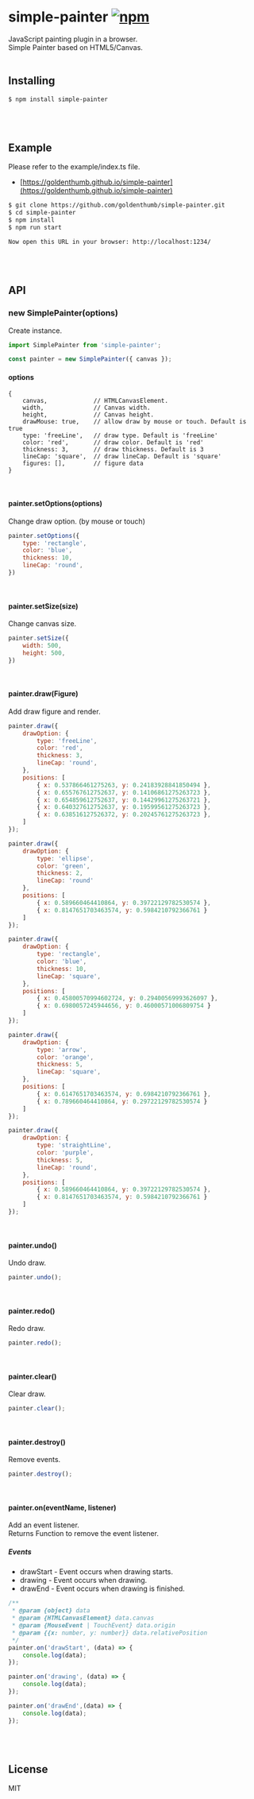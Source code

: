 # simple-painter [![npm](https://img.shields.io/npm/v/simple-painter.svg)](https://www.npmjs.com/package/simple-painter)
JavaScript painting plugin in a browser. <br>
Simple Painter based on HTML5/Canvas.
<br />
<br />

## Installing
```bash
$ npm install simple-painter
```
<br />
<br />

## Example
Please refer to the example/index.ts file.
- [https://goldenthumb.github.io/simple-painter](https://goldenthumb.github.io/simple-painter)
```bash
$ git clone https://github.com/goldenthumb/simple-painter.git
$ cd simple-painter
$ npm install
$ npm run start

Now open this URL in your browser: http://localhost:1234/
```
<br />
<br />

## API
### new SimplePainter(options)
Create instance.
```js
import SimplePainter from 'simple-painter';

const painter = new SimplePainter({ canvas });
```

#### options
```
{   
    canvas,             // HTMLCanvasElement.
    width,              // Canvas width.
    height,             // Canvas height.
    drawMouse: true,    // allow draw by mouse or touch. Default is true
    type: 'freeLine',   // draw type. Default is 'freeLine'
    color: 'red',       // draw color. Default is 'red'
    thickness: 3,       // draw thickness. Default is 3
    lineCap: 'square',  // draw lineCap. Default is 'square'
    figures: [],        // figure data
}
```
<br />

#### painter.setOptions(options)
Change draw option. (by mouse or touch)

```js
painter.setOptions({
    type: 'rectangle',
    color: 'blue',
    thickness: 10,
    lineCap: 'round',
})
```
<br />

#### painter.setSize(size)
Change canvas size.

```js
painter.setSize({
    width: 500,
    height: 500,
})
```
<br />

#### painter.draw(Figure)
Add draw figure and render.

```js
painter.draw({
    drawOption: {
        type: 'freeLine',
        color: 'red',
        thickness: 3,
        lineCap: 'round',
    },
    positions: [
        { x: 0.537866461275263, y: 0.24183928841850494 },
        { x: 0.655767612752637, y: 0.14106861275263723 },
        { x: 0.654859612752637, y: 0.14429961275263721 },
        { x: 0.640327612752637, y: 0.19599561275263723 },
        { x: 0.638516127526372, y: 0.20245761275263723 },
    ]
});

painter.draw({
    drawOption: {
        type: 'ellipse',
        color: 'green',
        thickness: 2,
        lineCap: 'round'
    },
    positions: [
        { x: 0.589660464410864, y: 0.39722129782530574 }, 
        { x: 0.8147651703463574, y: 0.5984210792366761 }
    ]
});

painter.draw({
    drawOption: {
        type: 'rectangle',
        color: 'blue',
        thickness: 10,
        lineCap: 'square',
    },
    positions: [
        { x: 0.45800570994602724, y: 0.29400569993626097 }, 
        { x: 0.6980057245944656, y: 0.46000571006809754 }
    ]
});

painter.draw({
    drawOption: {
        type: 'arrow',
        color: 'orange',
        thickness: 5,
        lineCap: 'square',
    },
    positions: [
        { x: 0.6147651703463574, y: 0.6984210792366761 },
        { x: 0.789660464410864, y: 0.29722129782530574 }
    ]
});

painter.draw({
    drawOption: {
        type: 'straightLine',
        color: 'purple',
        thickness: 5,
        lineCap: 'round',
    },
    positions: [
        { x: 0.589660464410864, y: 0.39722129782530574 },
        { x: 0.8147651703463574, y: 0.5984210792366761 }
    ]
});

```
<br />

#### painter.undo()
Undo draw.

```js
painter.undo();
```
<br />

#### painter.redo()
Redo draw.

```js
painter.redo();
```
<br />

#### painter.clear()
Clear draw.

```js
painter.clear();
```
<br />

#### painter.destroy()
Remove events.

```js
painter.destroy();
```
<br />

#### painter.on(eventName, listener)
Add an event listener.<br />
Returns Function to remove the event listener.
<br />

##### Events
- drawStart - Event occurs when drawing starts.
- drawing - Event occurs when drawing.
- drawEnd - Event occurs when drawing is finished.

```js
/**
 * @param {object} data
 * @param {HTMLCanvasElement} data.canvas
 * @param {MouseEvent | TouchEvent} data.origin
 * @param {{x: number, y: number}} data.relativePosition
 */
painter.on('drawStart', (data) => {
    console.log(data);
});

painter.on('drawing', (data) => {
    console.log(data);
});

painter.on('drawEnd',(data) => {
    console.log(data);
});
```

<br />
<br />

## License
MIT

<br />

